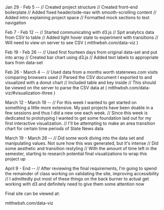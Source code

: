 Jan 29 - Feb 5 --
// Created project structure // Created front-end boilerplate // Added fixed header/side-nav with smooth-scrolling content // Added intro explaining project space // Formatted mock sections to test navigation

Feb 7 - Feb 12 --
// Started communicating with d3.js // Spit analytics data from CSV to table // Added light hover state to experiment with transitions // Will need to view on server to see CSV ( mtthwbsh.com/data-viz )

Feb 19 - Feb 26 --
// Used first fourteen days from original data-set and put into array // Created bar chart using d3.js // Added text labels to appropriate bars from data-set

Feb 26 - March 4 --
// Used data from a months worth statenews.com visits comparing browsers used // Parsed the CSV document I exported to and visualized with a donut chart // Included table and key inside // This should be viewed on the server to parse the CSV data at ( mtthwbsh.com/data-viz/#visualization-three )

March 12 - March 19 --
// For this week I wanted to get started on something a little more extensive. My past projects have been doable in a few sessions and thus I did a new one each week. // Since this week is dedicated to prototyping I wanted to get some foundation laid out for my first interactive visualization. // I'll be attempting to make an area transition chart for certain time periods of State News data

March 19 - March 26 --
// Did some work diving into the data set and manipulating values. Not sure how this was generated, but it's intense // Did some aesthetic and transition restyling // With the amount of time left in the semester, starting to research potential final visualizations to wrap this project up

April 9 - End --
// After reviewing the final requirements, I'm going to spend the remainder of class working on validating the site, improving accessibility // I admittedly put most of these things on the back burner to actual get working with d3 and definitely need to give them some attention now

Final site can be viewed at:

mtthwbsh.com/data-viz
